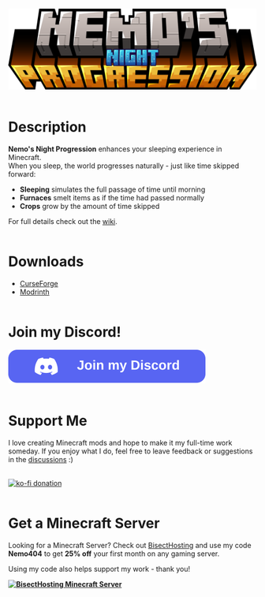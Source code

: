 ![Nemo's Night Progression](https://github.com/NemoNotFound/NemoNotFound/blob/master/resources/minecraft_projects/titles/png/nemos_night_progression.png?raw=true)
<br><br>

# Description

**Nemo's Night Progression** enhances your sleeping experience in Minecraft.    
When you sleep, the world progresses naturally - just like time skipped forward:

- **Sleeping** simulates the full passage of time until morning
- **Furnaces** smelt items as if the time had passed normally
- **Crops** grow by the amount of time skipped

For full details check out the [wiki](https://github.com/NemoNotFound/NemosNightProgression/wiki).
<br><br>

# Downloads

- [CurseForge](https://curseforge.com/minecraft/mc-mods/nemos-night-progression)
- [Modrinth](https://modrinth.com/mod/nemos-night-progression)
<br><br>

# Join my Discord!

[![Join my Discord](https://github.com/NemoNotFound/NemoNotFound/blob/master/resources/svg/join_discord_button.svg?raw=true)](https://discord.com/invite/yxs9dga)
<br><br>

# Support Me

I love creating Minecraft mods and hope to make it my full-time work someday.
If you enjoy what I do, feel free to leave feedback or suggestions in the [discussions](https://github.com/NemoNotFound/NemosNightProgression/discussions/) :)
<br><br>

[![ko-fi donation](https://ko-fi.com/img/githubbutton_sm.svg)](https://ko-fi.com/nemonotfound)
<br><br>

# Get a Minecraft Server

Looking for a Minecraft Server? 
Check out [BisectHosting](https://bisecthosting.com/Nemo404) and use my code **Nemo404** to get **25% off** your first month on any gaming server.  

Using my code also helps support my work - thank you!

[**![BisectHosting Minecraft Server](https://www.bisecthosting.com/partners/custom-banners/e6d95b5e-b7fb-47eb-ad78-4dc6071a6171.png)**](https://bisecthosting.com/Nemo404)